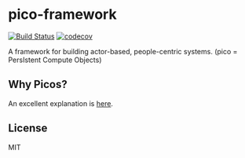 # pico-framework

[![Build Status](https://travis-ci.org/Picolab/pico-framework.svg)](https://travis-ci.org/Picolab/pico-framework)
[![codecov](https://codecov.io/gh/Picolab/pico-framework/branch/master/graph/badge.svg)](https://codecov.io/gh/Picolab/pico-framework)

A framework for building actor-based, people-centric systems. (pico = PersIstent Compute Objects)

## Why Picos?

An excellent explanation is [here](http://www.windley.com/archives/2015/05/picos_persistent_compute_objects.shtml).

## License

MIT
